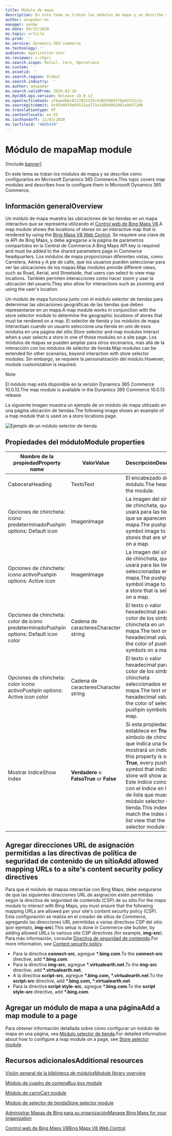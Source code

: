 ```yaml
---
title: Módulo de mapa
description: En este tema se tratan los módulos de mapa y se describe cómo configurarlos en Microsoft Dynamics 365 Commerce.
author: anupamar-ms
manager: annbe
ms.date: 09/15/2020
ms.topic: article
ms.prod: ''
ms.service: dynamics-365-commerce
ms.technology: ''
audience: Application User
ms.reviewer: v-chgri
ms.search.scope: Retail, Core, Operations
ms.custom: ''
ms.assetid: ''
ms.search.region: Global
ms.search.industry: ''
ms.author: anupamar
ms.search.validFrom: 2020-02-10
ms.dyn365.ops.version: Release 10.0.13
ms.openlocfilehash: af6aedb6c0112822155c6d855909578a927d1c2c
ms.sourcegitcommit: 9c05d48f6e03532aa711e1d89d0b2981e9d37200
ms.translationtype: HT
ms.contentlocale: es-ES
ms.lasthandoff: 12/03/2020
ms.locfileid: "4665429"
---
```

# <a name="map-module"></a><span data-ttu-id="a67e3-103">Módulo de mapa</span><span class="sxs-lookup"><span data-stu-id="a67e3-103">Map module</span></span>

[!include [banner](includes/banner.md)]


<span data-ttu-id="a67e3-104">En este tema se tratan los módulos de mapa y se describe cómo configurarlos en Microsoft Dynamics 365 Commerce.</span><span class="sxs-lookup"><span data-stu-id="a67e3-104">This topic covers map modules and describes how to configure them in Microsoft Dynamics 365 Commerce.</span></span>

## <a name="overview"></a><span data-ttu-id="a67e3-105">Información general</span><span class="sxs-lookup"><span data-stu-id="a67e3-105">Overview</span></span>

<span data-ttu-id="a67e3-106">Un módulo de mapa muestra las ubicaciones de las tiendas en un mapa interactivo que se representa utilizando el [Control web de Bing Maps V8](https://docs.microsoft.com/bingmaps/v8-web-control/).</span><span class="sxs-lookup"><span data-stu-id="a67e3-106">A map module shows the locations of stores on an interactive map that is rendered by using the [Bing Maps V8 Web Control](https://docs.microsoft.com/bingmaps/v8-web-control/).</span></span> <span data-ttu-id="a67e3-107">Se requiere una clave de la API de Bing Maps, y debe agregarse a la página de parámetros compartidos en la Central de Commerce.</span><span class="sxs-lookup"><span data-stu-id="a67e3-107">A Bing Maps API key is required and must be added to the shared parameters page in Commerce headquarters.</span></span> <span data-ttu-id="a67e3-108">Los módulos de mapa proporcionan diferentes vistas, como Carretera, Aérea y A pie de calle, que los usuarios pueden seleccionar para ver las ubicaciones de los mapas.</span><span class="sxs-lookup"><span data-stu-id="a67e3-108">Map modules provide different views, such as Road, Aerial, and Streetside, that users can select to view map locations.</span></span> <span data-ttu-id="a67e3-109">También permiten interacciones como hacer zoom y usar la ubicación del usuario.</span><span class="sxs-lookup"><span data-stu-id="a67e3-109">They also allow for interactions such as zooming and using the user's location.</span></span>

<span data-ttu-id="a67e3-110">Un módulo de mapa funciona junto con el módulo selector de tiendas para determinar las ubicaciones geográficas de las tiendas que deben representarse en un mapa.</span><span class="sxs-lookup"><span data-stu-id="a67e3-110">A map module works in conjunction with the store selector module to determine the geographic locations of stores that must be rendered on a map.</span></span> <span data-ttu-id="a67e3-111">El selector de tienda y los módulos de mapa interactúan cuando un usuario selecciona una tienda en uno de esos módulos en una página del sitio.</span><span class="sxs-lookup"><span data-stu-id="a67e3-111">Store selector and map modules interact when a user selects a store in one of those modules on a site page.</span></span> <span data-ttu-id="a67e3-112">Los módulos de mapas se pueden ampliar para otros escenarios, más allá de la interacción con los módulos de selector de tienda.</span><span class="sxs-lookup"><span data-stu-id="a67e3-112">Map modules can be extended for other scenarios, beyond interaction with store selector modules.</span></span> <span data-ttu-id="a67e3-113">Sin embargo, se requiere la personalización del módulo.</span><span class="sxs-lookup"><span data-stu-id="a67e3-113">However, module customization is required.</span></span>

> [!NOTE]
> <span data-ttu-id="a67e3-114">El módulo map está disponible en la versión Dynamics 365 Commerce 10.0.13.</span><span class="sxs-lookup"><span data-stu-id="a67e3-114">The map module is available in the Dynamics 365 Commerce 10.0.13 release.</span></span>

<span data-ttu-id="a67e3-115">La siguiente imagen muestra un ejemplo de un módulo de mapa utilizado en una página ubicación de tiendas.</span><span class="sxs-lookup"><span data-stu-id="a67e3-115">The following image shows an example of a map module that is used on a store locations page.</span></span>

![Ejemplo de un módulo selector de tienda](./media/ecommerce-Storelocator.PNG)

## <a name="module-properties"></a><span data-ttu-id="a67e3-117">Propiedades del módulo</span><span class="sxs-lookup"><span data-stu-id="a67e3-117">Module properties</span></span>

| <span data-ttu-id="a67e3-118">Nombre de la propiedad</span><span class="sxs-lookup"><span data-stu-id="a67e3-118">Property name</span></span>             | <span data-ttu-id="a67e3-119">Valor</span><span class="sxs-lookup"><span data-stu-id="a67e3-119">Value</span></span>                 | <span data-ttu-id="a67e3-120">Descripción</span><span class="sxs-lookup"><span data-stu-id="a67e3-120">Description</span></span> |
|---------------------------|-----------------------|-------------|
| <span data-ttu-id="a67e3-121">Cabecera</span><span class="sxs-lookup"><span data-stu-id="a67e3-121">Heading</span></span> | <span data-ttu-id="a67e3-122">Texto</span><span class="sxs-lookup"><span data-stu-id="a67e3-122">Text</span></span> | <span data-ttu-id="a67e3-123">El encabezado del módulo.</span><span class="sxs-lookup"><span data-stu-id="a67e3-123">The heading for the module.</span></span> |
| <span data-ttu-id="a67e3-124">Opciones de chincheta: icono predeterminado</span><span class="sxs-lookup"><span data-stu-id="a67e3-124">Pushpin options: Default icon</span></span> | <span data-ttu-id="a67e3-125">Imagen</span><span class="sxs-lookup"><span data-stu-id="a67e3-125">Image</span></span> | <span data-ttu-id="a67e3-126">La imagen del símbolo de chincheta, que se usará para las tiendas que se aparecen en un mapa.</span><span class="sxs-lookup"><span data-stu-id="a67e3-126">The pushpin symbol image to use for stores that are shown on a map.</span></span> |
| <span data-ttu-id="a67e3-127">Opciones de chincheta: icono activo</span><span class="sxs-lookup"><span data-stu-id="a67e3-127">Pushpin options: Active icon</span></span> | <span data-ttu-id="a67e3-128">Imagen</span><span class="sxs-lookup"><span data-stu-id="a67e3-128">Image</span></span> | <span data-ttu-id="a67e3-129">La imagen del símbolo de chincheta, que se usará para las tiendas seleccionadas en un mapa.</span><span class="sxs-lookup"><span data-stu-id="a67e3-129">The pushpin symbol image to use for a store that is selected on a map.</span></span> |
| <span data-ttu-id="a67e3-130">Opciones de chincheta: color de icono predeterminado</span><span class="sxs-lookup"><span data-stu-id="a67e3-130">Pushpin options: Default icon color</span></span> | <span data-ttu-id="a67e3-131">Cadena de caracteres</span><span class="sxs-lookup"><span data-stu-id="a67e3-131">Character string</span></span> | <span data-ttu-id="a67e3-132">El texto o valor hexadecimal para el color de los símbolos de chincheta en un mapa.</span><span class="sxs-lookup"><span data-stu-id="a67e3-132">The text or hexadecimal value for the color of pushpin symbols on a map.</span></span> |
| <span data-ttu-id="a67e3-133">Opciones de chincheta: color icono activo</span><span class="sxs-lookup"><span data-stu-id="a67e3-133">Pushpin options: Active icon color</span></span> | <span data-ttu-id="a67e3-134">Cadena de caracteres</span><span class="sxs-lookup"><span data-stu-id="a67e3-134">Character string</span></span> | <span data-ttu-id="a67e3-135">El texto o valor hexadecimal para el color de los símbolos de chincheta seleccionados en un mapa.</span><span class="sxs-lookup"><span data-stu-id="a67e3-135">The text or hexadecimal value for the color of selected pushpin symbols on a map.</span></span> |
| <span data-ttu-id="a67e3-136">Mostrar índice</span><span class="sxs-lookup"><span data-stu-id="a67e3-136">Show index</span></span> | <span data-ttu-id="a67e3-137">**Verdadero** o **Falso**</span><span class="sxs-lookup"><span data-stu-id="a67e3-137">**True** or **False**</span></span> | <span data-ttu-id="a67e3-138">Si esta propiedad se establece en **True**, cada símbolo de chincheta que indica una tienda mostrará un índice.</span><span class="sxs-lookup"><span data-stu-id="a67e3-138">If this property is set to **True**, every pushpin symbol that indicates a store will show an index.</span></span> <span data-ttu-id="a67e3-139">Este índice coincidirá con el índice en la vista de lista que muestra el módulo selector de tienda.</span><span class="sxs-lookup"><span data-stu-id="a67e3-139">This index will match the index in the list view that the store selector module shows.</span></span> |

## <a name="add-allowed-mapping-urls-to-a-sites-content-security-policy-directives"></a><span data-ttu-id="a67e3-140">Agregar direcciones URL de asignación permitidas a las directivas de política de seguridad de contenido de un sitio</span><span class="sxs-lookup"><span data-stu-id="a67e3-140">Add allowed mapping URLs to a site's content security policy directives</span></span>

<span data-ttu-id="a67e3-141">Para que el módulo de mapas interactúe con Bing Maps, debe asegurarse de que las siguientes direcciones URL de asignación estén permitidas según la directiva de seguridad de contenido (CSP) de su sitio.</span><span class="sxs-lookup"><span data-stu-id="a67e3-141">For the maps module to interact with Bing Maps, you must ensure that the following mapping URLs are allowed per your site's content security policy (CSP).</span></span> <span data-ttu-id="a67e3-142">Esta configuración se realiza en el creador de sitios de Commerce, agregando las direcciones URL permitidas a varias directivas CSP del sitio (por ejemplo, **img-src**).</span><span class="sxs-lookup"><span data-stu-id="a67e3-142">This setup is done in Commerce site builder, by adding allowed URLs to various site CSP directives (for example, **img-src**).</span></span> <span data-ttu-id="a67e3-143">Para más información, consulte [Directiva de seguridad de contenido](manage-csp.md).</span><span class="sxs-lookup"><span data-stu-id="a67e3-143">For more information, see [Content security policy](manage-csp.md).</span></span> 

- <span data-ttu-id="a67e3-144">Para la directiva **connect-src**, agregue **&#42;.bing.com**.</span><span class="sxs-lookup"><span data-stu-id="a67e3-144">To the **connect-src** directive, add **&#42;.bing.com**.</span></span>
- <span data-ttu-id="a67e3-145">Para la directiva **img-src**, agregue **&#42;.virtualearth.net**.</span><span class="sxs-lookup"><span data-stu-id="a67e3-145">To the **img-src** directive, add **&#42;.virtualearth.net**.</span></span>
- <span data-ttu-id="a67e3-146">A la directiva **script-src**, agregue **&#42;.bing.com, &#42;.virtualearth.net**.</span><span class="sxs-lookup"><span data-stu-id="a67e3-146">To the **script-src** directive, add **&#42;.bing.com, &#42;.virtualearth.net**.</span></span>
- <span data-ttu-id="a67e3-147">Para la directiva **script style-src**, agregue **&#42;.bing.com**.</span><span class="sxs-lookup"><span data-stu-id="a67e3-147">To the **script style-src** directive, add **&#42;.bing.com**.</span></span>

## <a name="add-a-map-module-to-a-page"></a><span data-ttu-id="a67e3-148">Agregar un módulo de mapa a una página</span><span class="sxs-lookup"><span data-stu-id="a67e3-148">Add a map module to a page</span></span>

<span data-ttu-id="a67e3-149">Para obtener información detallada sobre cómo configurar un módulo de mapa en una página, vea [Módulo selector de tienda](store-selector.md).</span><span class="sxs-lookup"><span data-stu-id="a67e3-149">For detailed information about how to configure a map module on a page, see [Store selector module](store-selector.md).</span></span> 
 
## <a name="additional-resources"></a><span data-ttu-id="a67e3-150">Recursos adicionales</span><span class="sxs-lookup"><span data-stu-id="a67e3-150">Additional resources</span></span>

[<span data-ttu-id="a67e3-151">Visión general de la biblioteca de módulos</span><span class="sxs-lookup"><span data-stu-id="a67e3-151">Module library overview</span></span>](starter-kit-overview.md)

[<span data-ttu-id="a67e3-152">Módulo de cuadro de compra</span><span class="sxs-lookup"><span data-stu-id="a67e3-152">Buy box module</span></span>](add-buy-box.md)

[<span data-ttu-id="a67e3-153">Módulo de carro</span><span class="sxs-lookup"><span data-stu-id="a67e3-153">Cart module</span></span>](add-cart-module.md)

[<span data-ttu-id="a67e3-154">Módulo de selector de tienda</span><span class="sxs-lookup"><span data-stu-id="a67e3-154">Store selector module</span></span>](store-selector.md)

[<span data-ttu-id="a67e3-155">Administrar Mapas de Bing para su organización</span><span class="sxs-lookup"><span data-stu-id="a67e3-155">Manage Bing Maps for your organization</span></span>](./dev-itpro/manage-bing-maps.md)

[<span data-ttu-id="a67e3-156">Control web de Bing Maps V8</span><span class="sxs-lookup"><span data-stu-id="a67e3-156">Bing Maps V8 Web Control</span></span>](https://docs.microsoft.com/bingmaps/v8-web-control/)
